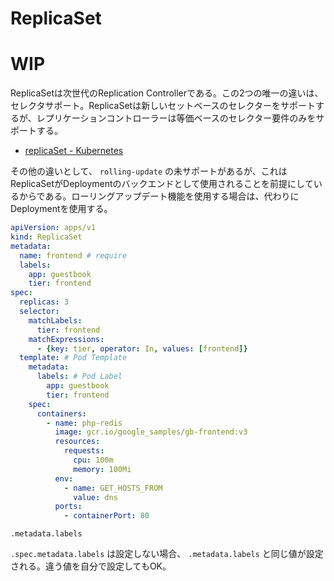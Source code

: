# ReplicaSet

# WIP

ReplicaSetは次世代のReplication Controllerである。この2つの唯一の違いは、セレクタサポート。ReplicaSetは新しいセットベースのセレクターをサポートするが、レプリケーションコントローラーは等価ベースのセレクター要件のみをサポートする。

- [replicaSet - Kubernetes](https://kubernetes.io/docs/concepts/workloads/controllers/replicaset/)

その他の違いとして、 `rolling-update` の未サポートがあるが、これはReplicaSetがDeploymentのバックエンドとして使用されることを前提にしているからである。ローリングアップデート機能を使用する場合は、代わりにDeploymentを使用する。


```yaml
apiVersion: apps/v1
kind: ReplicaSet
metadata:
  name: frontend # require
  labels:
    app: guestbook
    tier: frontend
spec:
  replicas: 3
  selector:
    matchLabels:
      tier: frontend
    matchExpressions:
      - {key: tier, operator: In, values: [frontend]}
  template: # Pod Template
    metadata:
      labels: # Pod Label
        app: guestbook
        tier: frontend
    spec:
      containers:
        - name: php-redis
          image: gcr.io/google_samples/gb-frontend:v3
          resources:
            requests:
              cpu: 100m
              memory: 100Mi
          env:
            - name: GET_HOSTS_FROM
              value: dns
          ports:
            - containerPort: 80
```

`.metadata.labels`


`.spec.metadata.labels` は設定しない場合、 `.metadata.labels` と同じ値が設定される。違う値を自分で設定してもOK。